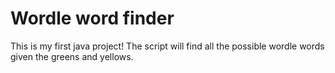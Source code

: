 # Wordle word finder

This is my first java project! The script will find all the possible wordle words given the greens and yellows.